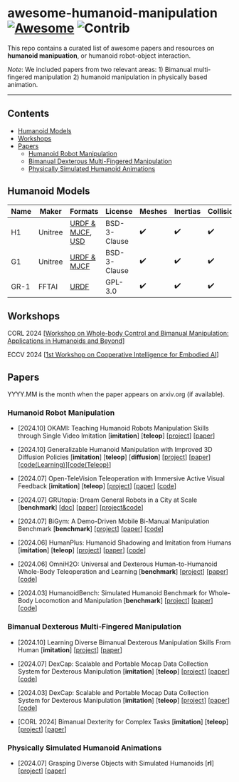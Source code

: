 # awesome-humanoid-manipulation [![Awesome](https://awesome.re/badge.svg)](https://awesome.re) <img src="https://img.shields.io/badge/Contributions-Welcome-278ea5" alt="Contrib"/>


This repo contains a curated list of awesome papers and resources on **humanoid manipuation**, or humanoid robot-object interaction. 

_Note_: We included papers from two relevant areas: 1) Bimanual multi-fingered manipulation 2) humanoid manipulation in physically based animation.

---

## Contents
- [Humanoid Models](#Humanoids)
- [Workshops](#Workshops)
- [Papers](#Papers)
  - [Humanoid Robot Manipulation](#HumanoidRobotManipulation)
  - [Bimanual Dexterous Multi-Fingered Manipulation](#BimanualDexterousMulti-FingeredManipulation)
  - [Physically Simulated Humanoid Animations](#PhysicallySimulatedHumanoidAnimations)


<a name="Humanoids" />

## Humanoid Models

| Name | Maker | Formats | License | Meshes | Inertias | Collisions |
|------|-------|---------|---------|--------|----------|------------|
| H1 | Unitree | [URDF & MJCF](https://github.com/unitreerobotics/unitree_ros/tree/master/robots/h1_description), [USD](https://github.com/unitreerobotics/unitree_model/tree/main/H1/usd) | BSD-3-Clause | ✔️ | ✔️ | ✔️ |
| G1 | Unitree | [URDF & MJCF](https://github.com/unitreerobotics/unitree_ros/tree/master/robots/g1_description) | BSD-3-Clause | ✔️ | ✔️ | ✔️ |
| GR-1 | FFTAI | [URDF](https://github.com/FFTAI/Wiki-GRx-Models/tree/master/GRX/GR1) | GPL-3.0 | ✔️ | ✔️ | ✔️ |

<a name="Workshops" />

## Workshops

CORL 2024 [[Workshop on Whole-body Control and Bimanual Manipulation: Applications in Humanoids and Beyond](https://wcbm-workshop.github.io/)]

ECCV 2024 [[1st Workshop on Cooperative Intelligence for Embodied AI](https://coop-intelligence.github.io/)]

<a name="Papers" />

## Papers

YYYY.MM is the month when the paper appears on arxiv.org (if available).

<a name="HumanoidRobotManipulation" />

### Humanoid Robot Manipulation

- [2024.10] OKAMI: Teaching Humanoid Robots Manipulation Skills through Single Video Imitation [**imitation**] [**teleop**] [[project](https://ut-austin-rpl.github.io/OKAMI/)] [[paper](http://arxiv.org/abs/2410.11792)] 

- [2024.10] Generalizable Humanoid Manipulation with Improved 3D Diffusion Policies [**imitation**] [**teleop**] [**diffusion**] [[project](https://humanoid-manipulation.github.io/)] [[paper](https://arxiv.org/abs/2410.10803)] [[code(Learning)](https://github.com/YanjieZe/Improved-3D-Diffusion-Policy)][[code(Teleop)](https://github.com/YanjieZe/Improved-3D-Diffusion-Policy)]

- [2024.07] Open-TeleVision Teleoperation with Immersive Active Visual Feedback [**imitation**] [**teleop**] [[project](https://robot-tv.github.io/)] [[paper](https://arxiv.org/abs/2407.01512)] [[code](https://github.com/OpenTeleVision/TeleVision)]

- [2024.07] GRUtopia: Dream General Robots in a City at Scale [**benchmark**] [[doc](https://grutopia.github.io/)] [[paper](https://arxiv.org/abs/2407.10943)] [[project&code](https://github.com/OpenRobotLab/GRUtopia)]

- [2024.07] BiGym: A Demo-Driven Mobile Bi-Manual Manipulation Benchmark [**benchmark**] [[project](https://chernyadev.github.io/bigym)] [[paper](https://arxiv.org/abs/2407.07788)] [[code](https://github.com/YanjieZe/Humanoid-Teleoperation)]

- [2024.06] HumanPlus: Humanoid Shadowing and Imitation from Humans [**imitation**] [**teleop**] [[project](https://humanoid-ai.github.io/)] [[paper](https://arxiv.org/abs/2406.10454)] [[code](https://github.com/MarkFzp/humanplus)]

- [2024.06] OmniH2O: Universal and Dexterous Human-to-Humanoid Whole-Body Teleoperation and Learning [**benchmark**] [[project](https://omni.human2humanoid.com/)] [[paper](https://arxiv.org/abs/2406.08858)] [[code](https://github.com/LeCAR-Lab/human2humanoid)]

- [2024.03] HumanoidBench: Simulated Humanoid Benchmark for Whole-Body Locomotion and Manipulation [**benchmark**] [[project](https://humanoid-bench.github.io/)] [[paper](https://arxiv.org/abs/2403.10506)] [[code](https://github.com/carlosferrazza/humanoid-bench)]


<a name="BimanualDexterousMulti-FingeredManipulation" />

### Bimanual Dexterous Multi-Fingered Manipulation

- [2024.10] Learning Diverse Bimanual Dexterous Manipulation Skills From Human [**imitation**] [[project](https://sites.google.com/view/bidexhd)] [[paper](https://arxiv.org/abs/2410.02477)]
 
- [2024.07] DexCap: Scalable and Portable Mocap Data
Collection System for Dexterous Manipulation [**imitation**] [**teleop**] [[project](https://dingry.github.io/projects/bunny_visionpro)] [[paper](https://arxiv.org/abs/2407.03162)][[code](https://github.com/Dingry/BunnyVisionPro)]

- [2024.03] DexCap: Scalable and Portable Mocap Data
Collection System for Dexterous Manipulation [**imitation**] [**teleop**] [[project](https://dex-cap.github.io/)] [[paper](https://arxiv.org/abs/2403.07788)][[code](https://github.com/j96w/DexCap)]
 
- [CORL 2024] Bimanual Dexterity for Complex Tasks [**imitation**] [**teleop**] [[project](https://bidex-teleop.github.io/)] [[paper](https://openreview.net/pdf?id=55tYfHvanf)]


<a name="PhysicallySimulatedHumanoidAnimations" />

### Physically Simulated Humanoid Animations

- [2024.07] Grasping Diverse Objects with Simulated Humanoids [**rl**] [[project](https://www.zhengyiluo.com/Omnigrasp-Site/)] [[paper](https://arxiv.org/abs/2407.11385)]

